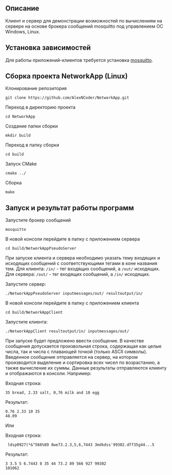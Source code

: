 ## Описание
Клиент и сервер для демонстрации возможностей по вычислениям на сервере на основе брокера сообщений mosquitto под управлением ОС Windows, Linux.

## Установка зависимостей
Для работы приложений-клиентов требуется установка [mosquitto](https://github.com/eclipse/mosquitto).

## Сборка проекта NetworkApp (Linux)
Клонирование репозитория
```
git clone https://github.com/AlexNCoder/NetworkApp.git
```
Переход в директорию проекта
```
cd NetworkApp
```
Создание папки сборки
```
mkdir build
```
Переход в папку сборки
```
cd build
```
Запуск CMake
```
cmake ../
```
Сборка
```
make
```
## Запуск и результат работы программ
Запустите брокер сообщений
```
mosquitto
```
В новой консоли перейдите в папку с приложением сервера
```
cd build/NetworkAppPseudoServer
```
При запуске клиента и сервера необходимо указать тему входящих и исходящих сообщений с соответствующими тегами в коне названия тем.
Для клиента: ```/in/``` - тег входящих сообщений, а ```/out/``` исходящих.
Для сервера: ```/out/``` - тег входящих сообщений, а ```/in/``` исходящих.

Запустите сервер:

```
./NetworkAppPseudoServer inputmessages/out/ resultoutput/in/
```

В новой консоли перейдите в папку с приложением клиента
```
cd build/NetworkAppClient
```
Запустите клиента:

```
./NetworkAppClient resultoutput/in/ inputmessages/out/
```

При запуске будет предложено ввести сообщение. В качестве сообщения допускается произвольная строка, содержащая как целые числа, так и числа с плавающей точкой (только ASCII символы). Введенное сообщение отправляется на сервер, на котором производится выделение и сортировка всех чисел по возрастанию, а также вычисление их суммы. Данные результаты отправляются клиенту и отображаются в консоли. Например:

Входная строка:
```
35 bread, 2.33 salt, 0,76 milk and 10 egg
```

Результат:
```
0.76 2.33 10 35
48.09
```

Или

Входная строка:
```
 ldsp0927(*&^566%89 8we73.2.3,5,6,7443 3mdkdss'99302.dff35g44...5
```

Результат:
```
3 3.5 5 6.7443 8 35 44 73.2 89 566 927 99302
101062
```
